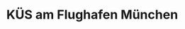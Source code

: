 ---
title: "KÜS am Flughafen München"
url: /hallbergmoos/kues-am-flughafen-muenchen/
shop: Autowerkstatt
---